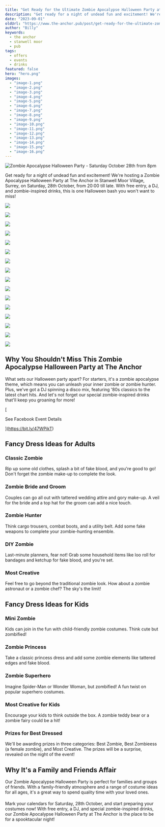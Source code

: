 ```yaml
---
title: "Get Ready for the Ultimate Zombie Apocalypse Halloween Party at The Anchor"
description: "Get ready for a night of undead fun and excitement! We're hosting a Zombie Apocalypse Halloween Party at The Anchor in Stanwell Moor Village, Surrey, on Saturday, 28th October, from 20:00 till late. With free entry, a DJ, and zombie-inspired drinks, this is one Halloween bash you won't want to miss!Why You Shouldn't Miss This Zombie Apocalypse Halloween Party at The AnchorWhat sets our Halloween party apart? For starters, it's a zombie apocalypse theme, which means you can unleash your inner zom"
date: "2023-09-01"
oldUrl: "https://www.the-anchor.pub/post/get-ready-for-the-ultimate-zombie-apocalypse-hallo"
author: "Billy"
keywords:
  - the anchor
  - stanwell moor
  - pub
tags:
  - offers
  - events
  - drinks
featured: false
hero: "hero.png"
images:
  - "image-1.png"
  - "image-2.png"
  - "image-3.png"
  - "image-4.png"
  - "image-5.png"
  - "image-6.png"
  - "image-7.png"
  - "image-8.png"
  - "image-9.png"
  - "image-10.png"
  - "image-11.png"
  - "image-12.png"
  - "image-13.png"
  - "image-14.png"
  - "image-15.png"
  - "image-16.png"
---
```


  

![Zombie Apocalypse Halloween Party - Saturday October 28th from 8pm](https://static.wixstatic.com/media/1c749e_ddd33b90ed8e45be9681d229b2b8ab92~mv2.png/v1/fill/w_49,h_31,al_c,q_85,usm_0.66_1.00_0.01,blur_2,enc_avif,quality_auto/1c749e_ddd33b90ed8e45be9681d229b2b8ab92~mv2.png)

Get ready for a night of undead fun and excitement! We're hosting a Zombie Apocalypse Halloween Party at The Anchor in Stanwell Moor Village, Surrey, on Saturday, 28th October, from 20:00 till late. With free entry, a DJ, and zombie-inspired drinks, this is one Halloween bash you won't want to miss!

  

![](https://static.wixstatic.com/media/1c749e_ccb236bce2744cbf99f7bc3a07490046~mv2.png/v1/fill/w_250,h_250,al_c,blur_30/1c749e_ccb236bce2744cbf99f7bc3a07490046~mv2.png)

![](https://static.wixstatic.com/media/1c749e_ccb236bce2744cbf99f7bc3a07490046~mv2.png/v1/fill/w_554,h_554,al_c/1c749e_ccb236bce2744cbf99f7bc3a07490046~mv2.png)

![](https://static.wixstatic.com/media/1c749e_82db2f6e02dc4870ab457d4d920cc377~mv2.png/v1/fill/w_250,h_250,al_c,blur_30/1c749e_82db2f6e02dc4870ab457d4d920cc377~mv2.png)

![](https://static.wixstatic.com/media/1c749e_82db2f6e02dc4870ab457d4d920cc377~mv2.png/v1/fill/w_554,h_554,al_c/1c749e_82db2f6e02dc4870ab457d4d920cc377~mv2.png)

![](https://static.wixstatic.com/media/1c749e_72f1c1e488ae46f8bf5d1430c726216d~mv2.png/v1/fill/w_250,h_250,al_c,blur_30/1c749e_72f1c1e488ae46f8bf5d1430c726216d~mv2.png)

![](https://static.wixstatic.com/media/1c749e_72f1c1e488ae46f8bf5d1430c726216d~mv2.png/v1/fill/w_554,h_554,al_c/1c749e_72f1c1e488ae46f8bf5d1430c726216d~mv2.png)

![](https://static.wixstatic.com/media/1c749e_1cb5606ef9b04d88b1cefd47b455b18d~mv2.png/v1/fill/w_250,h_250,al_c,blur_30/1c749e_1cb5606ef9b04d88b1cefd47b455b18d~mv2.png)

![](https://static.wixstatic.com/media/1c749e_1cb5606ef9b04d88b1cefd47b455b18d~mv2.png/v1/fill/w_554,h_554,al_c/1c749e_1cb5606ef9b04d88b1cefd47b455b18d~mv2.png)

![](https://static.wixstatic.com/media/1c749e_8b6ffdefbe6347cfa23ae97768462bf9~mv2.png/v1/fill/w_250,h_250,al_c,blur_30/1c749e_8b6ffdefbe6347cfa23ae97768462bf9~mv2.png)

![](https://static.wixstatic.com/media/1c749e_8b6ffdefbe6347cfa23ae97768462bf9~mv2.png/v1/fill/w_554,h_554,al_c/1c749e_8b6ffdefbe6347cfa23ae97768462bf9~mv2.png)

![](https://static.wixstatic.com/media/1c749e_04e04b3707ee4cfdb90b069422af033c~mv2.png/v1/fill/w_250,h_250,al_c,blur_30/1c749e_04e04b3707ee4cfdb90b069422af033c~mv2.png)

![](https://static.wixstatic.com/media/1c749e_04e04b3707ee4cfdb90b069422af033c~mv2.png/v1/fill/w_554,h_554,al_c/1c749e_04e04b3707ee4cfdb90b069422af033c~mv2.png)

![](https://static.wixstatic.com/media/1c749e_022f968481504e6986639e2494eebadd~mv2.png/v1/fill/w_250,h_250,al_c,blur_30/1c749e_022f968481504e6986639e2494eebadd~mv2.png)

![](https://static.wixstatic.com/media/1c749e_022f968481504e6986639e2494eebadd~mv2.png/v1/fill/w_554,h_554,al_c/1c749e_022f968481504e6986639e2494eebadd~mv2.png)

![](https://static.wixstatic.com/media/1c749e_9eef1eccad3e4dfaab8001be6557271d~mv2.png/v1/fill/w_250,h_250,al_c,blur_30/1c749e_9eef1eccad3e4dfaab8001be6557271d~mv2.png)

![](https://static.wixstatic.com/media/1c749e_9eef1eccad3e4dfaab8001be6557271d~mv2.png/v1/fill/w_554,h_554,al_c/1c749e_9eef1eccad3e4dfaab8001be6557271d~mv2.png)

  

## Why You Shouldn't Miss This Zombie Apocalypse Halloween Party at The Anchor

What sets our Halloween party apart? For starters, it's a zombie apocalypse theme, which means you can unleash your inner zombie or zombie hunter. Plus, we've got a DJ spinning a disco mix, featuring '80s classics to the latest chart hits. And let's not forget our special zombie-inspired drinks that'll keep you groaning for more!

[

See Facebook Event Details

](https://bit.ly/47WPikT)

## Fancy Dress Ideas for Adults

### Classic Zombie

Rip up some old clothes, splash a bit of fake blood, and you're good to go! Don't forget the zombie make-up to complete the look.

### Zombie Bride and Groom

Couples can go all out with tattered wedding attire and gory make-up. A veil for the bride and a top hat for the groom can add a nice touch.

### Zombie Hunter

Think cargo trousers, combat boots, and a utility belt. Add some fake weapons to complete your zombie-hunting ensemble.

### DIY Zombie

Last-minute planners, fear not! Grab some household items like loo roll for bandages and ketchup for fake blood, and you're set.

### Most Creative

Feel free to go beyond the traditional zombie look. How about a zombie astronaut or a zombie chef? The sky's the limit!

####   

## Fancy Dress Ideas for Kids

### Mini Zombie

Kids can join in the fun with child-friendly zombie costumes. Think cute but zombified!

### Zombie Princess

Take a classic princess dress and add some zombie elements like tattered edges and fake blood.

### Zombie Superhero

Imagine Spider-Man or Wonder Woman, but zombified! A fun twist on popular superhero costumes.

### Most Creative for Kids

Encourage your kids to think outside the box. A zombie teddy bear or a zombie fairy could be a hit!

### Prizes for Best Dressed

We'll be awarding prizes in three categories: Best Zombie, Best Zombieess (a female zombie), and Most Creative. The prizes will be a surprise, revealed on the night of the event!

####   

## Why It's a Family and Friends Affair

Our Zombie Apocalypse Halloween Party is perfect for families and groups of friends. With a family-friendly atmosphere and a range of costume ideas for all ages, it's a great way to spend quality time with your loved ones.

####   

Mark your calendars for Saturday, 28th October, and start preparing your costumes now! With free entry, a DJ, and special zombie-inspired drinks, our Zombie Apocalypse Halloween Party at The Anchor is the place to be for a spooktacular night!
